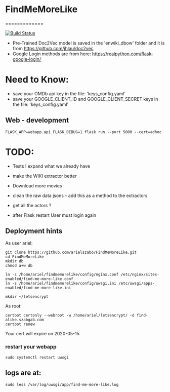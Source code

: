 # FindMeMoreLike
=============

[![Build Status](https://travis-ci.org/arielszabo/FindMeMoreLike.png)](https://travis-ci.org/arielszabo/FindMeMoreLike)



* Pre-Trained Doc2Vec model is saved in the 'enwiki_dbow' folder and it is from https://github.com/jhlau/doc2vec
* Google Login methods are from here: https://realpython.com/flask-google-login/

# Need to Know:
- save your OMDb api key in the file: 'keys_config.yaml'
- save your GOOGLE_CLIENT_ID and GOOGLE_CLIENT_SECRET keys in the file: 'keys_config.yaml'

## Web - development
```
FLASK_APP=webapp.api FLASK_DEBUG=1 flask run --port 5000 --cert=adhoc
```

# TODO:
* Tests ! expand what we already have
* make the WIKI extractor better
* Download more movies

* clean the raw data jsons - add this as a method to the extractors
* get all the actors ?


* after Flask restart User must login again


## Deployment hints

As user ariel:

```
git clone https://github.com/arielszabo/FindMeMoreLike.git
cd FindMeMoreLike
mkdir db
chmod a+w db

ln -s /home/ariel/findmemorelike/config/nginx.conf /etc/nginx/sites-enabled/find-me-more-like.conf
ln -s /home/ariel/findmemorelike/config/uwsgi.ini /etc/uwsgi/apps-enabled/find-me-more-like.ini

mkdir ~/letsencrypt
```

As root:

```
certbot certonly --webroot -w /home/ariel/letsencrypt/ -d find-alike.szabgab.com
certbot renew
```
Your cert will expire on 2020-05-15.



### restart your webapp
```
sudo systemctl restart uwsgi
```

## logs are at:
`sudo less /var/log/uwsgi/app/find-me-more-like.log`